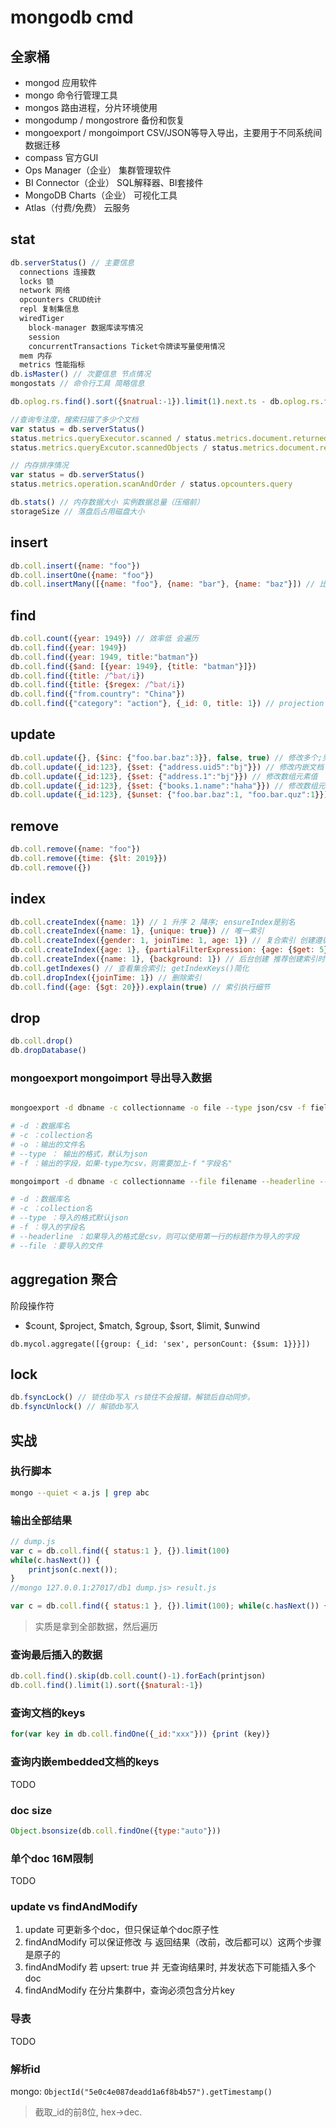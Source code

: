 # mongodb cmd

## 全家桶

- mongod 应用软件
- mongo 命令行管理工具
- mongos 路由进程，分片环境使用
- mongodump / mongostrore 备份和恢复
- mongoexport / mongoimport CSV/JSON等导入导出，主要用于不同系统间数据迁移
- compass 官方GUI
- Ops Manager（企业） 集群管理软件
- BI Connector（企业） SQL解释器、BI套接件
- MongoDB Charts（企业） 可视化工具
- Atlas（付费/免费） 云服务

## stat

```js
db.serverStatus() // 主要信息
  connections 连接数
  locks 锁
  network 网络
  opcounters CRUD统计
  repl 复制集信息
  wiredTiger
    block-manager 数据库读写情况
    session
    concurrentTransactions Ticket令牌读写量使用情况
  mem 内存
  metrics 性能指标
db.isMaster() // 次要信息 节点情况
mongostats // 命令行工具 简略信息

db.oplog.rs.find().sort({$natrual:-1}).limit(1).next.ts - db.oplog.rs.find().sort({$natrual:1}).limit(1).next.ts // 可容纳多久的写操作

//查询专注度，搜索扫描了多少个文档
var status = db.serverStatus()
status.metrics.queryExecutor.scanned / status.metrics.document.returned // 扫描文档
status.metrics.queryExcutor.scannedObjects / status.metrics.document.returned // 返回文档

// 内存排序情况
var status = db.serverStatus()
status.metrics.operation.scanAndOrder / status.opcounters.query

db.stats() // 内存数据大小 实例数据总量（压缩前）
storageSize // 落盘后占用磁盘大小
```

## insert

```js
db.coll.insert({name: "foo"})
db.coll.insertOne({name: "foo"})
db.coll.insertMany([{name: "foo"}, {name: "bar"}, {name: "baz"}]) // 比循环insert效率高很多
```

## find

```js
db.coll.count({year: 1949}) // 效率低 会遍历
db.coll.find({year: 1949})
db.coll.find({year: 1949, title:"batman"})
db.coll.find({$and: [{year: 1949}, {title: "batman"}]})
db.coll.find({title: /^bat/i})
db.coll.find({title: {$regex: /^bat/i})
db.coll.find({"from.country": "China"})
db.coll.find({"category": "action"}, {_id: 0, title: 1}) // projection 投影(字段)
```

## update

```js
db.coll.update({}, {$inc: {"foo.bar.baz":3}}, false, true) // 修改多个;另外变种方法 updateOne, updateMany
db.coll.update({_id:123}, {$set: {"address.uid5":"bj"}}) // 修改内嵌文档
db.coll.update({_id:123}, {$set: {"address.1":"bj"}}) // 修改数组元素值
db.coll.update({_id:123}, {$set: {"books.1.name":"haha"}}) // 修改数组元素内嵌文档的值
db.coll.update({_id:123}, {$unset: {"foo.bar.baz":1, "foo.bar.quz":1}}) // 删除多个内嵌
```

## remove

```js
db.coll.remove({name: "foo"})
db.coll.remove({time: {$lt: 2019}})
db.coll.remove({})
```

## index

```js
db.coll.createIndex({name: 1}) // 1 升序 2 降序; ensureIndex是别名
db.coll.createIndex({name: 1}, {unique: true}) // 唯一索引
db.coll.createIndex({gender: 1, joinTime: 1, age: 1}) // 复合索引 创建遵循ESR原则
db.coll.createIndex({age: 1}, {partialFilterExpression: {age: {$get: 5}}}) // 索引部分创建 age大于5的才创建索引
db.coll.createIndex({name: 1}, {background: 1}) // 后台创建 推荐创建索引时必须加此选项
db.coll.getIndexes() // 查看集合索引; getIndexKeys()简化
db.coll.dropIndex({joinTime: 1}) // 删除索引
db.coll.find({age: {$gt: 20}}).explain(true) // 索引执行细节
```

## drop

```js
db.coll.drop()
db.dropDatabase()
```

### mongoexport mongoimport 导出导入数据

```bash

mongoexport -d dbname -c collectionname -o file --type json/csv -f field

# -d ：数据库名
# -c ：collection名
# -o ：输出的文件名
# --type ： 输出的格式，默认为json
# -f ：输出的字段，如果-type为csv，则需要加上-f "字段名"

mongoimport -d dbname -c collectionname --file filename --headerline --type json/csv -f field

# -d ：数据库名
# -c ：collection名
# --type ：导入的格式默认json
# -f ：导入的字段名
# --headerline ：如果导入的格式是csv，则可以使用第一行的标题作为导入的字段
# --file ：要导入的文件
```

## aggregation 聚合  

阶段操作符  

- $count, $project, $match, $group, $sort, $limit, $unwind  
  
`db.mycol.aggregate([{group: {_id: 'sex', personCount: {$sum: 1}}}])`  

## lock

```js
db.fsyncLock() // 锁住db写入 rs锁住不会报错，解锁后自动同步。
db.fsyncUnlock() // 解锁db写入
```
  
## 实战  

### 执行脚本

```bash
mongo --quiet < a.js | grep abc
```

### 输出全部结果

```js  
// dump.js  
var c = db.coll.find({ status:1 }, {}).limit(100)
while(c.hasNext()) {  
    printjson(c.next());  
}  
//mongo 127.0.0.1:27017/db1 dump.js> result.js  

var c = db.coll.find({ status:1 }, {}).limit(100); while(c.hasNext()) {  printjson(c.next()); }  
```

> 实质是拿到全部数据，然后遍历
  
### 查询最后插入的数据

```js  
db.coll.find().skip(db.coll.count()-1).forEach(printjson)  
db.coll.find().limit(1).sort({$natural:-1})  
```  
  
### 查询文档的keys

```js  
for(var key in db.coll.findOne({_id:"xxx"})) {print (key)}  
```  
  
### 查询内嵌embedded文档的keys

TODO
  
### doc size

```js  
Object.bsonsize(db.coll.findOne({type:"auto"}))  
```

### 单个doc 16M限制

TODO

### update vs findAndModify

1. update 可更新多个doc，但只保证单个doc原子性
2. findAndModify 可以保证修改 与 返回结果（改前，改后都可以）这两个步骤是原子的
3. findAndModify 若 upsert: true 并 无查询结果时, 并发状态下可能插入多个doc
4. findAndModify 在分片集群中，查询必须包含分片key

### 导表

TODO

### 解析id

mongo: `ObjectId("5e0c4e087deadd1a6f8b4b57").getTimestamp()`

> 截取_id的前8位, hex->dec.